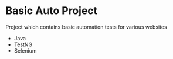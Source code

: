 # Basic Auto Project
Project which contains basic automation tests for various websites

- Java
- TestNG
- Selenium
